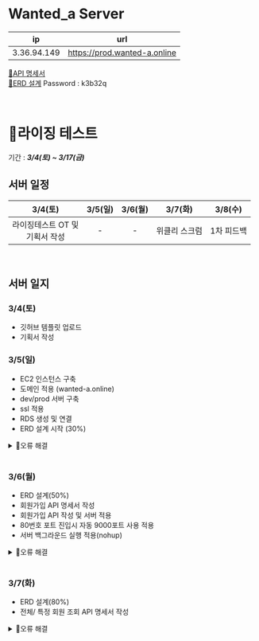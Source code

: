 # Wanted_a Server
| ip | url |
| :--: | :--:  |
|3.36.94.149 | <https://prod.wanted-a.online> |

[📜API 명세서](https://kwackr-my.sharepoint.com/:x:/g/personal/l990115l_kw_ac_kr/ETZyYKG_OrdEmI-8TL7TgpkBPpAcq5KnrnZVjMG8XcJIKA?e=vZXmj3)  
[📝ERD 설계](https://aquerytool.com/aquerymain/index/?rurl=d499a5af-40ba-4e71-941c-57a46a582aaf&) Password : k3b32q


<br>

# 🌄라이징 테스트
기간 : ***3/4(토) ~ 3/17(금)***
## 서버 일정
| 3/4(토) | 3/5(일) | 3/6(월) | 3/7(화) | 3/8(수) |
|:--:|:--:|:--:|:--:|:--:|
| 라이징테스트 OT 및<br> 기획서 작성 | - | - | 위클리 스크럼 | 1차 피드백 |

<br>

## 서버 일지
### 3/4(토)
 - 깃허브 템플릿 업로드
 - 기획서 작성
 
### 3/5(일)
 - EC2 인스턴스 구축
 - 도메인 적용 (wanted-a.online)
 - dev/prod 서버 구축
 - ssl 적용
 - RDS 생성 및 연결
 - ERD 설계 시작 (30%)
 <details>
<summary> 🔎오류 해결</summary>
<div markdown="1">

> - DNS 네임 서버 적용 에러 : 홈페이지를 새로고침/ 다시 시작하여 알맞게 입력했는지 다시 한 번 확인하고 시간을 가지고 기다리자. 도메인이 적용되는데 최대 1시간은 필요할 수도 있음
> - EC2 ip로 외부 ip에서 요청시 실행 안 됨 : EC2의 인바운드 규칙을 모든 ip로 수정
> - 서브 도메인 폴더 생성 권한 제한 : permission denied : mysql에 등록된 root 외에 다른 유저가 폴더에 접근할 수 있도록 권한을 부여해 주어야 한다.
> - 서브 도메인 : 연결이 비공개로 설정되어 있지 않습니다 : nginx에 서버를 입력할 때 기존 server 안에 코드를 작성했다. 항상 각각의 서버는 서로를 포함하는 것이 아니라 구분하여 작성해야 함

</div>
</details>

<br>

### 3/6(월)
 - ERD 설계(50%)
 - 회원가입 API 명세서 작성
 - 회원가입 API 작성 및 서버 적용
 - 80번호 포트 진입시 자동 9000포트 사용 적용
 - 서버 백그라운드 실행 적용(nohup)
 
 <details>
<summary> 🔎오류 해결</summary>
<div markdown="1">

 > - DDL 적용할 때 No database selected 에러 : `use <database명>;` 실행 후 테이블 생성하기 --- https://dalpeng2.tistory.com/84 
 > - 비밀번호 정규 표현식 비정상작동 : match에 보내주는 문자열 변수를 잘 못 지정하고 있었다.
 > - 인스턴스 내 .jar 파일 실행시 mysql 연결 오류 : 인스턴스 인바운드 규칙에 mysql 추가 & RDS 연결 설정을 통해 해결하였다!

</div>
</details>

 
 <br>

### 3/7(화)
 - ERD 설계(80%)
 - 전체/ 특정 회원 조회 API 명세서 작성
 
 <details>
<summary> 🔎오류 해결</summary>
<div markdown="1">

 > - 

</div>
</details>
